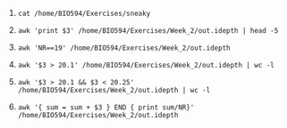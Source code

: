 1.  `cat /home/BIO594/Exercises/sneaky`

2.  `awk 'print $3' /home/BIO594/Exercises/Week_2/out.idepth | head -5`

3.  `awk 'NR==19' /home/BIO594/Exercises/Week_2/out.idepth`

4.  `awk '$3 > 20.1' /home/BIO594/Exercises/Week_2/out.idepth | wc -l`

5.  `awk '$3 > 20.1 && $3 < 20.25' /home/BIO594/Exercises/Week_2/out.idepth | wc -l`

6.  `awk '{ sum = sum + $3 } END { print sum/NR}' /home/BIO594/Exercises/Week_2/out.idepth`	
